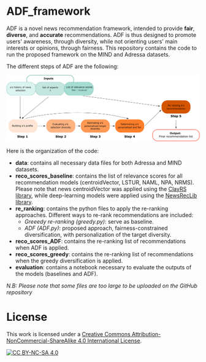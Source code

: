 # ADF_framework

ADF is a novel news recommendation framework, intended to provide **fair**, **diverse**, and **accurate** recommendations. ADF is thus designed to promote users' awareness, through diversity, while not orienting users' main interests or opinions, through fairness. This repository contains the code to run the proposed framework on the MIND and Adressa datasets.


The different steps of ADF are the following:

![ADF_workflow](workflow.jpg)


Here is the organization of the code:
* **data**: contains all necessary data files for both Adressa and MIND datasets. 
* **reco_scores_baseline**: contains the list of relevance scores for all recommendation models (centroidVector, LSTUR, NAML, NPA, NRMS). Please note that news centroidVector was applied using the [ClayRS library](https://github.com/swapUniba/ClayRS), while deep-learning models were applied using the [NewsRecLib library](https://github.com/andreeaiana/newsreclib/tree/main). 
* **re_ranking**: contains the python files to apply the re-ranking approaches. Different ways to re-rank recommendations are included:
  * *Greeedy re-ranking (greedy.py)*: serve as baseline.
  * *ADF (ADF.py)*: proposed approach, fairness-constrained diversification, with personalization of the target diversity.
* **reco_scores_ADF**: contains the re-ranking list of recommendations when ADF is applied.
* **reco_scores_greedy**: contains the re-ranking list of recommendations when the greedy diversification is applied.
* **evaluation**: contains a notebook necessary to evaluate the outputs of the models (baselines and ADF).

*N.B: Please note that some files are too large to be uploaded on the GitHub repository* 


# License

This work is licensed under a [Creative Commons Attribution-NonCommercial-ShareAlike 4.0 International License](http://creativecommons.org/licenses/by-nc-sa/4.0/).

[![CC BY-NC-SA 4.0](https://licensebuttons.net/l/by-nc-sa/4.0/88x31.png)](http://creativecommons.org/licenses/by-nc-sa/4.0/)
